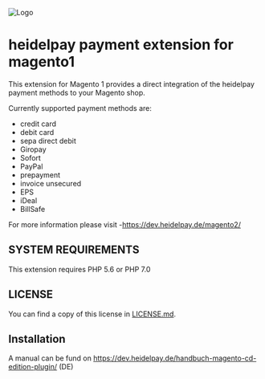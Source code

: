 ![Logo](https://dev.heidelpay.de/devHeidelpay_400_180.jpg)

# heidelpay payment extension for magento1

This extension for Magento 1 provides a direct integration of the heidelpay payment methods to your Magento shop. 

Currently supported payment methods are:
* credit card
* debit card
* sepa direct debit
* Giropay
* Sofort
* PayPal
* prepayment
* invoice unsecured
* EPS
* iDeal
* BillSafe

For more information please visit -https://dev.heidelpay.de/magento2/

## SYSTEM REQUIREMENTS

This extension requires PHP 5.6 or PHP 7.0
 

## LICENSE

You can find a copy of this license in [LICENSE.md](LICENSE.md).

## Installation

A manual can be fund on https://dev.heidelpay.de/handbuch-magento-cd-edition-plugin/ (DE) 
